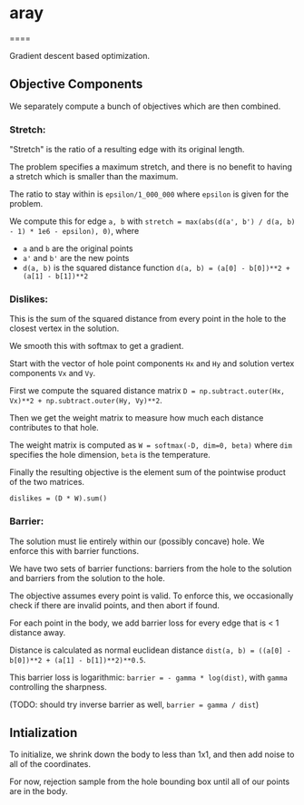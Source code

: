 # aray
====

Gradient descent based optimization.

## Objective Components

We separately compute a bunch of objectives which are then combined.

### Stretch:

"Stretch" is the ratio of a resulting edge with its original length.

The problem specifies a maximum stretch, and there is no benefit to having a stretch which is smaller than the maximum. 

The ratio to stay within is `epsilon/1_000_000` where `epsilon` is given for the problem.

We compute this for edge `a, b` with `stretch = max(abs(d(a', b') / d(a, b) - 1) * 1e6 - epsilon), 0)`, where

- `a` and `b` are the original points
- `a'` and `b'` are the new points
- `d(a, b)` is the squared distance function `d(a, b) = (a[0] - b[0])**2 + (a[1] - b[1])**2`

### Dislikes:

This is the sum of the squared distance from every point in the hole to the closest vertex in the solution.

We smooth this with softmax to get a gradient.

Start with the vector of hole point components `Hx` and `Hy` and solution vertex components `Vx` and `Vy`.

First we compute the squared distance matrix `D = np.subtract.outer(Hx, Vx)**2 + np.subtract.outer(Hy, Vy)**2`.

Then we get the weight matrix to measure how much each distance contributes to that hole.

The weight matrix is computed as `W = softmax(-D, dim=0, beta)` where `dim` specifies the hole dimension, `beta` is the temperature.

Finally the resulting objective is the element sum of the pointwise product of the two matrices.

`dislikes = (D * W).sum()`

### Barrier:

The solution must lie entirely within our (possibly concave) hole.  We enforce this with barrier functions.

We have two sets of barrier functions: barriers from the hole to the solution and barriers from the solution to the hole.

The objective assumes every point is valid.  To enforce this, we occasionally check if there are invalid points, and then abort if found.

For each point in the body, we add barrier loss for every edge that is < 1 distance away.

Distance is calculated as normal euclidean distance `dist(a, b) = ((a[0] - b[0])**2 + (a[1] - b[1])**2)**0.5`.

This barrier loss is logarithmic: `barrier = - gamma * log(dist)`, with `gamma` controlling the sharpness.

(TODO: should try inverse barrier as well, `barrier = gamma / dist`)

## Intialization

To initialize, we shrink down the body to less than 1x1, and then add noise to all of the coordinates.

For now, rejection sample from the hole bounding box until all of our points are in the body.